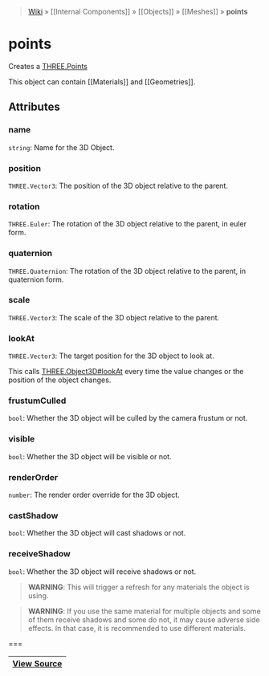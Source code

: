 > [Wiki](Home) » [[Internal Components]] » [[Objects]] » [[Meshes]] » **points**

# points

Creates a [THREE.Points](http://threejs.org/docs/#Reference/Objects/Points)

This object can contain [[Materials]] and [[Geometries]].

## Attributes
### name
``` string ```: Name for the 3D Object.

### position
``` THREE.Vector3 ```: The position of the 3D object relative to the parent.

### rotation
``` THREE.Euler ```: The rotation of the 3D object relative to the parent, in euler form.

### quaternion
``` THREE.Quaternion ```: The rotation of the 3D object relative to the parent, in quaternion form.

### scale
``` THREE.Vector3 ```: The scale of the 3D object relative to the parent.

### lookAt
``` THREE.Vector3 ```: The target position for the 3D object to look at.

This calls [THREE.Object3D#lookAt](http://threejs.org/docs/#Reference/Core/Object3D.lookAt) every time the value changes or the position of the object changes.

### frustumCulled
``` bool ```: Whether the 3D object will be culled by the camera frustum or not.

### visible
``` bool ```: Whether the 3D object will be visible or not.

### renderOrder
``` number ```: The render order override for the 3D object.

### castShadow
``` bool ```: Whether the 3D object will cast shadows or not.

### receiveShadow
``` bool ```: Whether the 3D object will receive shadows or not.
> **WARNING**: This will trigger a refresh for any materials the object is using.

> **WARNING**: If you use the same material for multiple objects and some of them receive shadows and some do not, it may cause adverse side effects. In that case, it is recommended to use different materials.

===

|**[View Source](../blob/master/src/lib/descriptors/Object/PointsDescriptor.js)**|
 ---|
